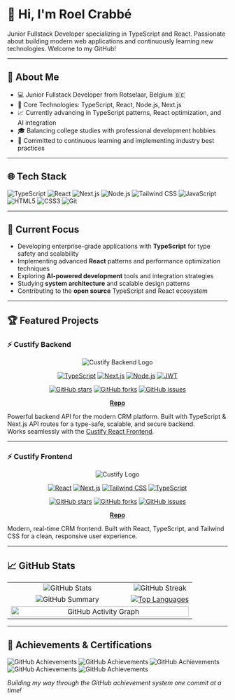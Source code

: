 # 👋 Hi, I'm Roel Crabbé

Junior Fullstack Developer specializing in TypeScript and React. Passionate about building modern web applications and continuously learning new technologies. Welcome to my GitHub!

---

## 🚀 About Me

- 💻 Junior Fullstack Developer from Rotselaar, Belgium 🇧🇪
- 🔧 Core Technologies: TypeScript, React, Node.js, Next.js
- 📈 Currently advancing in TypeScript patterns, React optimization, and AI integration
- 🎓 Balancing college studies with professional development hobbies
- 🎯 Committed to continuous learning and implementing industry best practices

---

## 🌐 Tech Stack

![TypeScript](https://img.shields.io/badge/-TypeScript-007ACC?logo=typescript&logoColor=white&style=flat-square)
![React](https://img.shields.io/badge/-React-20232A?logo=react&logoColor=61DAFB&style=flat-square)
![Next.js](https://img.shields.io/badge/-Next.js-000?logo=next.js&logoColor=white&style=flat-square)
![Node.js](https://img.shields.io/badge/-Node.js-43853D?logo=node.js&logoColor=white&style=flat-square)
![Tailwind CSS](https://img.shields.io/badge/-Tailwind_CSS-38B2AC?logo=tailwind-css&logoColor=white&style=flat-square)
![JavaScript](https://img.shields.io/badge/-JavaScript-F7DF1E?logo=javascript&logoColor=black&style=flat-square)
![HTML5](https://img.shields.io/badge/-HTML5-E34F26?logo=html5&logoColor=white&style=flat-square)
![CSS3](https://img.shields.io/badge/-CSS3-1572B6?logo=css3&logoColor=white&style=flat-square)
![Git](https://img.shields.io/badge/-Git-F05032?logo=git&logoColor=white&style=flat-square)

---

## 🎯 Current Focus

- Developing enterprise-grade applications with **TypeScript** for type safety and scalability
- Implementing advanced **React** patterns and performance optimization techniques
- Exploring **AI-powered development** tools and integration strategies
- Studying **system architecture** and scalable design patterns
- Contributing to the **open source** TypeScript and React ecosystem

---

## 🏆 Featured Projects

### ⚡️ Custify Backend

<div align="center">

![Custify Backend Logo](https://img.shields.io/badge/Custify-Backend-orange?style=for-the-badge&logo=typescript)

[![TypeScript](https://img.shields.io/badge/TypeScript-007ACC?style=for-the-badge&logo=typescript&logoColor=white)](https://www.typescriptlang.org/)
[![Next.js](https://img.shields.io/badge/Next.js-000000?style=for-the-badge&logo=next.js&logoColor=white)](https://nextjs.org/)
[![Node.js](https://img.shields.io/badge/Node.js-43853D?style=for-the-badge&logo=node.js&logoColor=white)](https://nodejs.org/)
[![JWT](https://img.shields.io/badge/JWT-black?style=for-the-badge&logo=JSON%20web%20tokens)](https://jwt.io/)

[![GitHub stars](https://img.shields.io/github/stars/RoelCrabbe/Custify-TypeScript?style=social)](https://github.com/RoelCrabbe/Custify-TypeScript/stargazers)
[![GitHub forks](https://img.shields.io/github/forks/RoelCrabbe/Custify-TypeScript?style=social)](https://github.com/RoelCrabbe/Custify-TypeScript/network/members)
[![GitHub issues](https://img.shields.io/github/issues/RoelCrabbe/Custify-TypeScript)](https://github.com/RoelCrabbe/Custify-TypeScript/issues)

[**Repo**](https://github.com/RoelCrabbe/Custify-TypeScript)

</div>

Powerful backend API for the modern CRM platform. Built with TypeScript & Next.js API routes for a type-safe, scalable, and secure backend.  
Works seamlessly with the [Custify React Frontend](https://github.com/RoelCrabbe/Custify-React).

---

### ⚡️ Custify Frontend

<div align="center">

![Custify Logo](https://img.shields.io/badge/Custify-Frontend-blue?style=for-the-badge&logo=react)

[![React](https://img.shields.io/badge/React-20232A?style=for-the-badge&logo=react&logoColor=61DAFB)](https://reactjs.org/)
[![Next.js](https://img.shields.io/badge/Next.js-000000?style=for-the-badge&logo=next.js&logoColor=white)](https://nextjs.org/)
[![Tailwind CSS](https://img.shields.io/badge/Tailwind_CSS-38B2AC?style=for-the-badge&logo=tailwind-css&logoColor=white)](https://tailwindcss.com/)
[![TypeScript](https://img.shields.io/badge/TypeScript-007ACC?style=for-the-badge&logo=typescript&logoColor=white)](https://www.typescriptlang.org/)

[![GitHub stars](https://img.shields.io/github/stars/RoelCrabbe/Custify-React?style=social)](https://github.com/RoelCrabbe/Custify-React/stargazers)
[![GitHub forks](https://img.shields.io/github/forks/RoelCrabbe/Custify-React?style=social)](https://github.com/RoelCrabbe/Custify-React/network/members)
[![GitHub issues](https://img.shields.io/github/issues/RoelCrabbe/Custify-React)](https://github.com/RoelCrabbe/Custify-React/issues)

[**Repo**](https://github.com/RoelCrabbe/Custify-React)

</div>

Modern, real-time CRM frontend. Built with React, TypeScript, and Tailwind CSS for a clean, responsive user experience.

---

## 📈 GitHub Stats

<div align="center">
  <table>
    <tr>
      <td width="50%" align="center">
        <img src="https://github-readme-stats.vercel.app/api?username=RoelCrabbe&show_icons=true&theme=react&hide_border=true" alt="GitHub Stats" />
      </td>
      <td width="50%" align="center">
        <img src="https://streak-stats.demolab.com/?user=RoelCrabbe&theme=react" alt="GitHub Streak" />
      </td>
    </tr>
    <tr>
      <td width="65%" align="center">
        <img src="https://github-profile-summary-cards.vercel.app/api/cards/profile-details?username=RoelCrabbe&theme=github_dark" alt="GitHub Summary" />
      </td>
      <td width="35%" align="center">
        <a href="https://github.com/anuraghazra/github-readme-stats" target="_blank" rel="noopener noreferrer">
          <img src="https://github-readme-stats.vercel.app/api/top-langs/?username=RoelCrabbe&layout=compact&theme=tokyonight" alt="Top Languages" style="max-width:100%; height:auto;" />
        </a>
      </td>
    </tr>
    <tr>
      <td colspan="2" align="center">
        <img src="https://github-readme-activity-graph.vercel.app/graph?username=RoelCrabbe&theme=react-dark&hide_border=true" alt="GitHub Activity Graph" width="100%" />
      </td>
    </tr>
  </table>
</div>

---

## 🏅 Achievements & Certifications

![GitHub Achievements](https://img.shields.io/badge/GitHub-Public%20Sponsor-purple?style=for-the-badge&logo=github)
![GitHub Achievements](https://img.shields.io/badge/GitHub-Pull%20Shark-blue?style=for-the-badge&logo=github)
![GitHub Achievements](https://img.shields.io/badge/GitHub-Quickdraw-green?style=for-the-badge&logo=github)
![GitHub Achievements](https://img.shields.io/badge/GitHub-YOLO-yellow?style=for-the-badge&logo=github)
![GitHub Achievements](https://img.shields.io/badge/GitHub-Pair%20Extraordinaire-orange?style=for-the-badge&logo=github)

*Building my way through the GitHub achievement system one commit at a time!*
